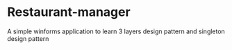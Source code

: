 # Restaurant-manager
A simple winforms application to learn 3 layers design pattern and singleton design pattern
